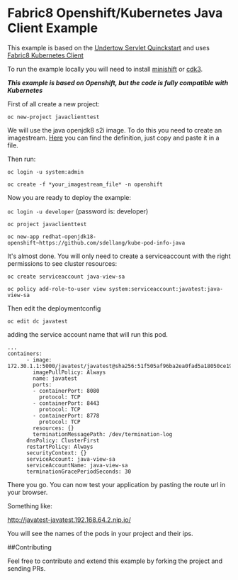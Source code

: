 # Fabric8 Openshift/Kubernetes Java Client Example

This example is based on the [Undertow Servlet Quinckstart](https://github.com/jboss-openshift/openshift-quickstarts/tree/master/undertow-servlet) and uses [Fabric8 Kubernetes Client](https://github.com/fabric8io/kubernetes-client)

To run the example locally you will need to install [minishift](https://github.com/minishift/minishift) or [cdk3](https://developers.redhat.com/products/cdk/overview/).

***This example is based on Openshift, but the code is fully compatible with Kubernetes***

First of all create a new project:

`oc new-project javaclienttest`

We will use the java openjdk8 s2i image. To do this you need to create an imagestream.
[Here](https://gist.githubusercontent.com/tqvarnst/3ca512b01b7b7c1a1da0532939350e23/raw/3869a54c7dd960965f0e66907cdc3eba6d160cad/openjdk-s2i-imagestream.json) you can find the definition, just copy and paste it in a file.

Then run:

`oc login -u system:admin`

`oc create -f *your_imagestream_file* -n openshift`

Now you are ready to deploy the example:

`oc login -u developer` (password is: developer)

`oc project javaclienttest`

`oc new-app redhat-openjdk18-openshift~https://github.com/sdellang/kube-pod-info-java`

It's almost done. You will only need to create a serviceaccount with the right permissions to see cluster resources:

`oc create serviceaccount java-view-sa`

`oc policy add-role-to-user view system:serviceaccount:javatest:java-view-sa`

Then edit the deploymentconfig

`oc edit dc javatest`

adding the service account name that will run this pod.

```
...
containers:
      - image: 172.30.1.1:5000/javatest/javatest@sha256:51f505af96ba2ea0fad5a18050ce194ef8a63b336871cb0b9e913bf2550241f1
        imagePullPolicy: Always
        name: javatest
        ports:
        - containerPort: 8080
          protocol: TCP
        - containerPort: 8443
          protocol: TCP
        - containerPort: 8778
          protocol: TCP
        resources: {}
        terminationMessagePath: /dev/termination-log
      dnsPolicy: ClusterFirst
      restartPolicy: Always
      securityContext: {}
      serviceAccount: java-view-sa
      serviceAccountName: java-view-sa
      terminationGracePeriodSeconds: 30
```
There you go. You can now test your application by pasting the route url in your browser.

Something like:

http://javatest-javatest.192.168.64.2.nip.io/

You will see the names of the pods in your project and their ips.

##Contributing

Feel free to contribute and extend this example by forking the project and sending PRs.
